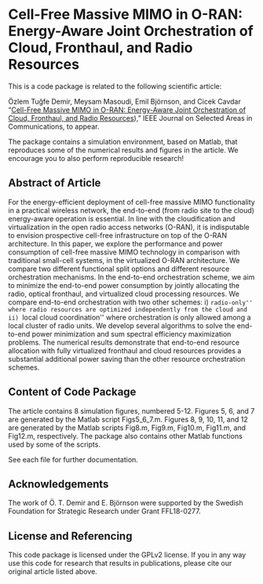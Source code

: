 Cell-Free Massive MIMO in O-RAN: Energy-Aware Joint Orchestration of Cloud, Fronthaul, and Radio Resources
==================

This is a code package is related to the following scientific article:

Özlem Tuğfe Demir, Meysam Masoudi, Emil Björnson, and Cicek Cavdar “[Cell-Free Massive MIMO in O-RAN: Energy-Aware Joint Orchestration of Cloud, Fronthaul, and Radio Resources](https://arxiv.org/abs/2301.06166)),” IEEE Journal on Selected Areas in Communications, to appear.

The package contains a simulation environment, based on Matlab, that reproduces some of the numerical results and figures in the article. We encourage you to also perform reproducible research!


## Abstract of Article

For the energy-efficient deployment of cell-free massive MIMO functionality in a practical wireless network, the end-to-end (from radio site to the cloud) energy-aware operation is essential. In line with the cloudification and virtualization in the open radio access networks (O-RAN), it is indisputable to envision prospective cell-free infrastructure on top of the O-RAN architecture. In this paper, we explore the performance and power consumption of cell-free massive MIMO technology in comparison with traditional small-cell systems, in the virtualized O-RAN architecture. We compare two different functional split options and different resource orchestration mechanisms. In the end-to-end orchestration scheme, we aim to minimize the end-to-end power consumption by jointly allocating the radio, optical fronthaul, and virtualized cloud processing resources. We compare end-to-end orchestration with two other schemes: i) ``radio-only'' where radio resources are optimized independently from the cloud and ii) ``local cloud coordination'' where orchestration is only allowed among a local cluster of radio units. We develop several algorithms to solve the end-to-end power minimization and sum spectral efficiency maximization problems. The numerical results demonstrate that end-to-end resource allocation with fully virtualized fronthaul and cloud resources provides a substantial additional power saving than the other resource orchestration schemes.


## Content of Code Package

The article contains 8 simulation figures, numbered 5-12. Figures 5, 6, and 7 are generated by the Matlab script Figs5_6_7.m. Figures 8, 9, 10, 11, and 12 are generated by the Matlab scripts Fig8.m, Fig9.m, Fig10.m, Fig11.m, and Fig12.m, respectively. The package also contains other Matlab functions used by some of the scripts.



See each file for further documentation.

## Acknowledgements

The work of Ö. T. Demir and E. Björnson were supported by the Swedish Foundation for Strategic Research under Grant FFL18-0277. 

## License and Referencing

This code package is licensed under the GPLv2 license. If you in any way use this code for research that results in publications, please cite our original article listed above.
